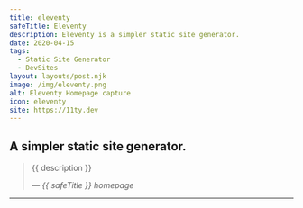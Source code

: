 ```yaml
---
title: eleventy
safeTitle: Eleventy
description: Eleventy is a simpler static site generator.
date: 2020-04-15
tags:
  - Static Site Generator
  - DevSites
layout: layouts/post.njk
image: /img/eleventy.png
alt: Eleventy Homepage capture
icon: eleventy
site: https://11ty.dev
---
```


<div class="box">

<h2 class="is-family-secondary">A simpler static site generator.</h2>

<!-- <figure class="image">
<img alt="{{ alt }}" src="{{ image }}">
</figure> -->

> {{ description }}
>
> <cite>&mdash; {{ safeTitle }} homepage</cite>

</div>

---